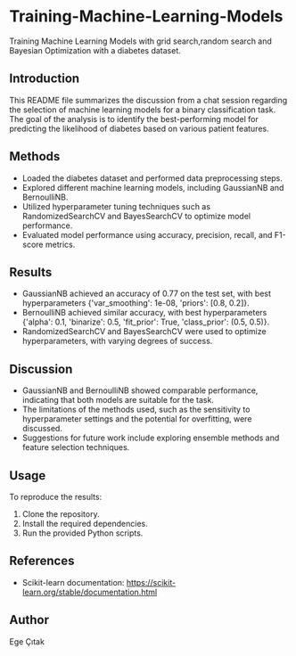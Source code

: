 # Training-Machine-Learning-Models
Training Machine Learning Models with grid search,random search and Bayesian Optimization with a diabetes dataset.

## Introduction
This README file summarizes the discussion from a chat session regarding the selection of machine learning models for a binary classification task. The goal of the analysis is to identify the best-performing model for predicting the likelihood of diabetes based on various patient features.

## Methods
- Loaded the diabetes dataset and performed data preprocessing steps.
- Explored different machine learning models, including GaussianNB and BernoulliNB.
- Utilized hyperparameter tuning techniques such as RandomizedSearchCV and BayesSearchCV to optimize model performance.
- Evaluated model performance using accuracy, precision, recall, and F1-score metrics.

## Results
- GaussianNB achieved an accuracy of 0.77 on the test set, with best hyperparameters {'var_smoothing': 1e-08, 'priors': [0.8, 0.2]}.
- BernoulliNB achieved similar accuracy, with best hyperparameters {'alpha': 0.1, 'binarize': 0.5, 'fit_prior': True, 'class_prior': (0.5, 0.5)}.
- RandomizedSearchCV and BayesSearchCV were used to optimize hyperparameters, with varying degrees of success.

## Discussion
- GaussianNB and BernoulliNB showed comparable performance, indicating that both models are suitable for the task.
- The limitations of the methods used, such as the sensitivity to hyperparameter settings and the potential for overfitting, were discussed.
- Suggestions for future work include exploring ensemble methods and feature selection techniques.

## Usage
To reproduce the results:
1. Clone the repository.
2. Install the required dependencies.
3. Run the provided Python scripts.

## References
- Scikit-learn documentation: https://scikit-learn.org/stable/documentation.html

## Author
Ege Çıtak
